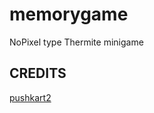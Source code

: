 # memorygame
NoPixel type Thermite minigame

## CREDITS
[pushkart2](https://github.com/pushkart2/memorygame)
